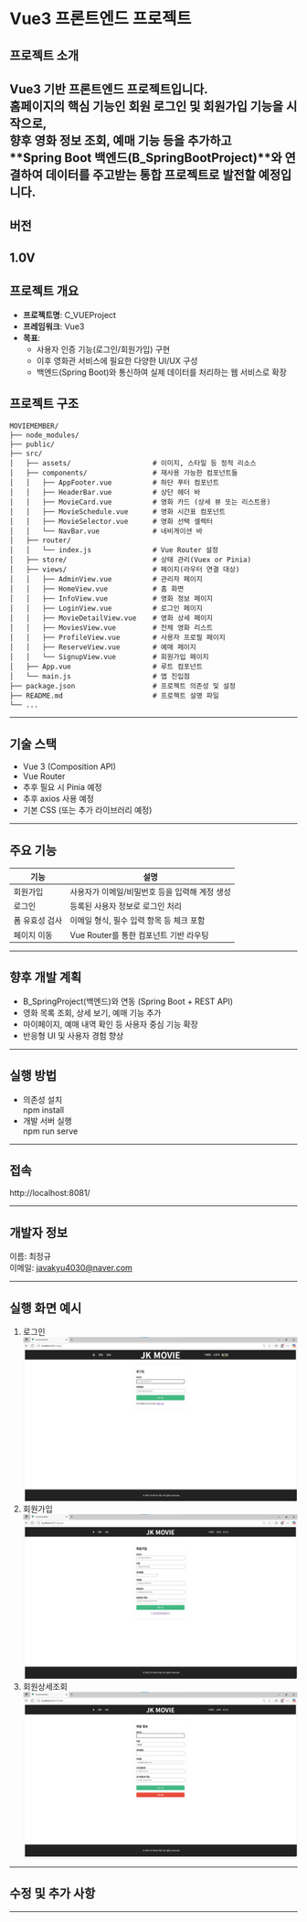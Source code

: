 
#   Vue3 프론트엔드 프로젝트

##  프로젝트 소개
Vue3  기반 프론트엔드 프로젝트입니다.  
홈페이지의 핵심 기능인 **회원 로그인 및 회원가입 기능**을 시작으로,  
향후 영화 정보 조회, 예매 기능 등을 추가하고  
**Spring Boot 백엔드(B_SpringBootProject)**와 연결하여 데이터를 주고받는 **통합 프로젝트**로 발전할 예정입니다.
---

##  버전  
1.0V
---
##  프로젝트 개요
- **프로젝트명**: C_VUEProject
- **프레임워크**: Vue3
- **목표**:
  - 사용자 인증 기능(로그인/회원가입) 구현
  - 이후 영화관 서비스에 필요한 다양한 UI/UX 구성
  - 백엔드(Spring Boot)와 통신하여 실제 데이터를 처리하는 웹 서비스로 확장



##  프로젝트 구조
```
MOVIEMEMBER/
├── node_modules/
├── public/
├── src/
│   ├── assets/                    # 이미지, 스타일 등 정적 리소스
│   ├── components/                # 재사용 가능한 컴포넌트들
│   │   ├── AppFooter.vue          # 하단 푸터 컴포넌트
│   │   ├── HeaderBar.vue          # 상단 헤더 바
│   │   ├── MovieCard.vue          # 영화 카드 (상세 뷰 또는 리스트용)
│   │   ├── MovieSchedule.vue      # 영화 시간표 컴포넌트
│   │   ├── MovieSelector.vue      # 영화 선택 셀렉터
│   │   └── NavBar.vue             # 네비게이션 바
│   ├── router/
│   │   └── index.js               # Vue Router 설정
│   ├── store/                     # 상태 관리(Vuex or Pinia)
│   ├── views/                     # 페이지(라우터 연결 대상)
│   │   ├── AdminView.vue          # 관리자 페이지
│   │   ├── HomeView.vue           # 홈 화면
│   │   ├── InfoView.vue           # 영화 정보 페이지
│   │   ├── LoginView.vue          # 로그인 페이지
│   │   ├── MovieDetailView.vue    # 영화 상세 페이지
│   │   ├── MoviesView.vue         # 전체 영화 리스트
│   │   ├── ProfileView.vue        # 사용자 프로필 페이지
│   │   ├── ReserveView.vue        # 예매 페이지
│   │   └── SignupView.vue         # 회원가입 페이지
│   ├── App.vue                    # 루트 컴포넌트
│   └── main.js                    # 앱 진입점
├── package.json                   # 프로젝트 의존성 및 설정
├── README.md                      # 프로젝트 설명 파일
└── ...
```
---

##  기술 스택

- Vue 3 (Composition API)
- Vue Router
- 추후 필요 시 Pinia 예정
- 추후 axios 사용 예정
- 기본 CSS (또는 추가 라이브러리 예정)            


---

##  주요 기능

| 기능           | 설명                                     |
|----------------|------------------------------------------|
| 회원가입       | 사용자가 이메일/비밀번호 등을 입력해 계정 생성 |
| 로그인         | 등록된 사용자 정보로 로그인 처리          |
| 폼 유효성 검사 | 이메일 형식, 필수 입력 항목 등 체크 포함    |
| 페이지 이동    | Vue Router를 통한 컴포넌트 기반 라우팅     |

---

##  향후 개발 계획

- B_SpringProject(백엔드)와 연동 (Spring Boot + REST API)
- 영화 목록 조회, 상세 보기, 예매 기능 추가
- 마이페이지, 예매 내역 확인 등 사용자 중심 기능 확장
- 반응형 UI 및 사용자 경험 향상

---
## 실행 방법
- 의존성 설치<br>
npm install
- 개발 서버 실행<br>
npm run serve

---

## 접속
http://localhost:8081/

---


## 개발자 정보  
이름: 최정규  
이메일: javakyu4030@naver.com

---
## 실행 화면 예시

1. 로그인
![alt text](<1. login-1.png>)
2. 회원가입
![alt text](<2. signup-1.png>)
3. 회원상세조회
![alt text](<3. profile-1.png>)



---

## 수정 및 추가 사항

---